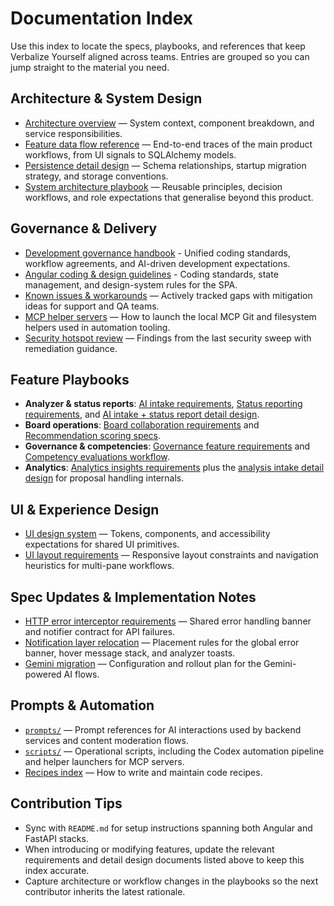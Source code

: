 # Documentation Index

Use this index to locate the specs, playbooks, and references that keep Verbalize Yourself aligned across teams. Entries are grouped so you can jump straight to the material you need.

## Architecture & System Design
- [Architecture overview](architecture.md) — System context, component breakdown, and service responsibilities.
- [Feature data flow reference](data-flow-overview.md) — End-to-end traces of the main product workflows, from UI signals to SQLAlchemy models.
- [Persistence detail design](persistence-detail-design.md) — Schema relationships, startup migration strategy, and storage conventions.
- [System architecture playbook](system-architecture-playbook.md) — Reusable principles, decision workflows, and role expectations that generalise beyond this product.

## Governance & Delivery
- [Development governance handbook](governance/development-governance-handbook.md) - Unified coding standards, workflow agreements, and AI-driven development expectations.
- [Angular coding & design guidelines](guidelines/angular-coding-guidelines.md) - Coding standards, state management, and design-system rules for the SPA.
- [Known issues & workarounds](known-issues.md) — Actively tracked gaps with mitigation ideas for support and QA teams.
- [MCP helper servers](mcp-helper-servers.md) — How to launch the local MCP Git and filesystem helpers used in automation tooling.
- [Security hotspot review](security-review.md) — Findings from the last security sweep with remediation guidance.

## Feature Playbooks
- **Analyzer & status reports**: [AI intake requirements](features/analysis-intake/requirements.md), [Status reporting requirements](features/status-reporting/requirements.md), and [AI intake + status report detail design](features/ai-intake-status-reports/requirements.md).
- **Board operations**: [Board collaboration requirements](features/board/requirements.md) and [Recommendation scoring specs](features/recommendation-scoring/requirements.md).
- **Governance & competencies**: [Governance feature requirements](features/governance/requirements.md) and [Competency evaluations workflow](features/competency-evaluations/requirements.md).
- **Analytics**: [Analytics insights requirements](features/analytics-insights/requirements.md) plus the [analysis intake detail design](features/analysis-intake/detail-design.md) for proposal handling internals.

## UI & Experience Design
- [UI design system](ui-design-system.md) — Tokens, components, and accessibility expectations for shared UI primitives.
- [UI layout requirements](ui-layout-requirements.md) — Responsive layout constraints and navigation heuristics for multi-pane workflows.

## Spec Updates & Implementation Notes
- [HTTP error interceptor requirements](spec-updates/http-error-interceptor.md) — Shared error handling banner and notifier contract for API failures.
- [Notification layer relocation](spec-updates/toast-layer-layout.md) — Placement rules for the global error banner, hover message stack, and analyzer toasts.
- [Gemini migration](spec-updates/gemini-migration.md) — Configuration and rollout plan for the Gemini-powered AI flows.

## Prompts & Automation
- [`prompts/`](../prompts) — Prompt references for AI interactions used by backend services and content moderation flows.
- [`scripts/`](../scripts) — Operational scripts, including the Codex automation pipeline and helper launchers for MCP servers.
- [Recipes index](recipes/README.md) — How to write and maintain code recipes.

## Contribution Tips
- Sync with `README.md` for setup instructions spanning both Angular and FastAPI stacks.
- When introducing or modifying features, update the relevant requirements and detail design documents listed above to keep this index accurate.
- Capture architecture or workflow changes in the playbooks so the next contributor inherits the latest rationale.

